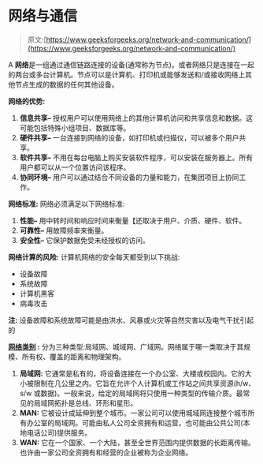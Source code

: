 # 网络与通信

> 原文:[https://www.geeksforgeeks.org/network-and-communication/](https://www.geeksforgeeks.org/network-and-communication/)

A **网络**是一组通过通信链路连接的设备(通常称为节点)。或者网络只是连接在一起的两台或多台计算机。节点可以是计算机、打印机或能够发送和/或接收网络上其他节点生成的数据的任何其他设备。

**网络的优势:**

1.  **信息共享–**
    授权用户可以使用网络上的其他计算机访问和共享信息和数据。这可能包括特殊小组项目、数据库等。
2.  **硬件共享–**
    一台连接到网络的设备，如打印机或扫描仪，可以被多个用户共享。
3.  **软件共享–**
    不用在每台电脑上购买安装软件程序，可以安装在服务器上。所有用户都可以从一个位置访问该程序。
4.  **协同环境–**
    用户可以通过结合不同设备的力量和能力，在集团项目上协同工作。

**网络标准:**
网络必须满足以下网络标准:

1.  **性能–**
    用中转时间和响应时间来衡量【还取决于用户、介质、硬件、软件。
2.  **可靠性–**
    用故障频率来衡量。
3.  **安全性–**
    它保护数据免受未经授权的访问。

**网络计算的风险:**
计算机网络的安全每天都受到以下挑战:

*   设备故障
*   系统故障
*   计算机黑客
*   病毒攻击

**注:**
设备故障和系统故障可能是由洪水、风暴或火灾等自然灾害以及电气干扰引起的

**[网络类别](https://www.geeksforgeeks.org/types-of-area-networks-lan-man-and-wan/) :**
分为三种类型:局域网、城域网、广域网。网络属于哪一类取决于其规模、所有权、覆盖的距离和物理架构。

1.  **局域网:**
    它通常是私有的，将设备连接在一个办公室、大楼或校园内。它的大小被限制在几公里之内。它旨在允许个人计算机或工作站之间共享资源(h/w、s/w 或数据)。一般来说，给定的局域网将只使用一种类型的传输介质。最常见的局域网拓扑是总线、环形和星形。
2.  **MAN:**
    它被设计成延伸到整个城市。一家公司可以使用城域网连接整个城市所有办公室的局域网。可能由私人公司全资拥有和运营，也可能由公共公司(本地电话公司)提供服务。
3.  **WAN:**
    它在一个国家、一个大陆，甚至全世界范围内提供数据的长距离传输。也许由一家公司全资拥有和经营的企业被称为企业网络。